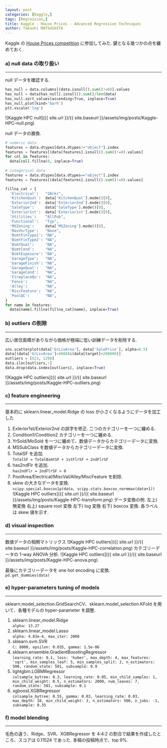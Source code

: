 ```yaml
---
layout: post
categories: [Kaggle,]
tags: [Regression,]
title: Kaggle - House Prices - Advanced Regression Techniques
author: Takashi MATSUSHITA
---
```

Kaggle の [House Prices competition](https://www.kaggle.com/c/house-prices-advanced-regression-techniques) に参加してみた. 鍵となる幾つかの点を纏めておく.

### a) null data の取り扱い
* * *

null データを確認する.
```python
has_null = data.columns[(data.isnull().sum()!=0)].values
has_null = data[has_null].isnull().sum()/len(data)
has_null.sort_values(ascending=True, inplace=True)
has_null.plot(kind='barh')
plt.xscale('log')
```
![Kaggle HPC null]({{ site.url }}/{{ site.baseurl }}/assets/img/posts/Kaggle-HPC-null.png)

null データの置換.
```python
# numeric data
features = data.dtypes[data.dtypes!="object"].index
features = features[(data[features].isnull().sum()!=0).values]
for col in features:
  data[col].fillna(0, inplace=True)
  
# categorical data
features = data.dtypes[data.dtypes=="object"].index
features = features[(data[features].isnull().sum()!=0).values]

fillna_cat = {
  'Electrical':   "SBrkr",
  'KitchenQual':  data['KitchenQual'].mode()[0],
  'Exterior2nd':  data['Exterior2nd'].mode()[0],
  'SaleType':     data['SaleType'].mode()[0],
  'Exterior1st':  data['Exterior1st'].mode()[0],
  'Utilities':    "AllPub",
  'Functional':   "Typ",
  'MSZoning':     data['MSZoning'].mode()[0],
  'MasVnrType':   "None",
  'BsmtFinType1': "NA",
  'BsmtFinType2': "NA",
  'BsmtQual':     "NA",
  'BsmtCond':     "NA",
  'BsmtExposure': "NA",
  'GarageType':   "NA",
  'GarageFinish': "NA",
  'GarageQual':   "NA",
  'GarageCond':   "NA",
  'FireplaceQu':  "NA",
  'Fence':        "NA",
  'Alley':        "NA",
  'MiscFeature':  "NA",
  'PoolQC':       "NA",
}
for name in features:
  data[name].fillna(fillna_cat[name], inplace=True)
```


### b) outliers の削除
* * *
広い居住面積がありながら価格が極端に低い訓練データを削除する.
```python
sns.scatterplot(data['GrLivArea'], data['SalePrice'], alpha=0.5)
data[(data['GrLivArea']>4000)&(data[target]<200000)] 
outliers = [523, 1298]
data.iloc[outliers,:] 
data.drop(data.index[outliers], inplace=True)
```
![Kaggle HPC outliers]({{ site.url }}/{{ site.baseurl }}/assets/img/posts/Kaggle-HPC-outliers.png)


### c) feature engineering
* * *
基本的に sklearn.linear_model.Ridge の loss が小さくなるようにデータを加工した
1. Exterior1st/Exterior2nd の誤字を修正. 二つのカテゴリーを一つに纏める.
2. Condition1/Condition2 カテゴリーを一つに纏める.
3. YrSold/MoSold を一つに纏めて、数値データからカテゴリーデータに変換.
4. MSSubClass を数値データからカテゴリーデータに変換.
5. TotalSF を追加. <br/>```TotalSF = TotalBsmtSF + 1stFlrSF + 2ndFlrSF```
6. has2ndFlr を追加. <br/>```has2ndFlr = 2ndFlrSF > 0```
7. PoolArea/Electrical/MiscVal/Alley/MiscFeature を削除.
8. skew の大きなデータを変換.<br/>
   ```scipy.special.boxcox1p(data, scipy.stats.boxcox_normmax(data+1))```<br/>
  ![Kaggle HPC outliers]({{ site.url }}/{{ site.baseurl }}/assets/img/posts/Kaggle-HPC-transform.png)
  データ変換の例. 左上) 無変換 右上) square root 変換 左下) log 変換 右下) boxcox 変換. 各ラベルは skew 値を示す.

### d) visual inspection
* * *
数値データの相関マトリックス
  ![Kaggle HPC outliers]({{ site.url }}/{{ site.baseurl }}/assets/img/posts/Kaggle-HPC-correlation.png)
カテゴリーデータの 1-way ANOVA 分析.
  ![Kaggle HPC outliers]({{ site.url }}/{{ site.baseurl }}/assets/img/posts/Kaggle-HPC-anova.png)


最後にカテゴリーデータを one hot encoding に変換.<br/> ```pd.get_dummies(data)```

### e) hyper-parameters tuning of models
* * *
sklearn.model_selection.GridSearchCV、sklearn.model_selection.KFold を用いて、各種モデルの hyper-parameter を調整.

1. sklearn.linear_model.Ridge<br/>
   ```alpha: 13.27```
2. sklearn.linear_model.Lasso<br/>
   ```alpha: 4.83e-4, max_iter: 2000```
3. sklearn.svm.SVR<br/>
   ```C: 8000, epsilon: 0.035, gamma: 1.5e-06```
4. sklearn.ensemble.GradientBoostingRegressor<br/>
   ```learning_rate: 0.1, loss: 'huber', max_depth: 4, max_features: 'sqrt', min_samples_leaf: 5, min_samples_split: 2, n_estimators: 500, random_state: 501, subsample: 0.9```
5. lightgbm.LGBMRegressor<br/>
   ```colsample_bytree: 0.3, learning_rate: 0.05, min_child_samples: 1, min_child_weight: 0.5, n_estimators: 2000, num_leaves: 7, random_state: 501, subsample: 0.1```
6. xgboost.XGBRegressor<br/>
  ```colsample_bytree: 0.55, gamma: 0.03, learning_rate: 0.03, max_depth: 10, min_child_weight: 3, n_estimators: 500, n_jobs: -1, subsample: 0.35```
   

### f) model blending
* * *
毛色の違う、Ridge、SVR、XGBRegressor を 4:4:2 の割合で結果を作成したところ、スコアは 0.11524 であった. 本稿の投稿時点で、top 9%. 
